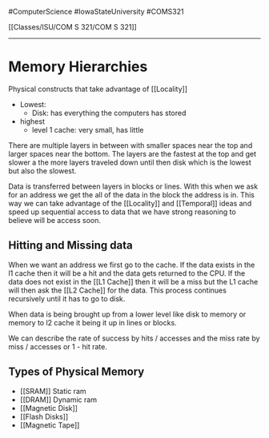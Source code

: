 #ComputerScience  #IowaStateUniversity  #COMS321 


[[Classes/ISU/COM S 321/COM S 321]] 

---

# Memory Hierarchies

Physical constructs that take advantage of [[Locality]]


- Lowest: 
	- Disk: has everything the computers has stored
- highest
	- level 1 cache: very small, has little 

There are multiple layers in between with smaller spaces near the top and larger spaces near the bottom. The layers are the fastest at the top and get  slower a the more layers traveled down until then disk which is the lowest but also the slowest.

Data is transferred between layers in blocks or lines. With this when we ask for an address we get the all of the data in the block the address is in. This way we can take advantage of the [[Locality]] and [[Temporal]] ideas and speed up sequential access to data that we have strong reasoning to believe will be access soon. 

## Hitting and Missing data

When we want an address we first go to the cache. If the data exists in the l1 cache then it will be a hit and the data gets returned to the CPU. If the data does not exist in the [[L1 Cache]] then it will be a miss but the L1 cache will then ask the [[L2 Cache]] for the data. This process continues recursively until it has to go to disk. 

When data is being brought up from a lower level like disk to memory or memory to l2 cache it being it up in lines or blocks. 

We can describe the rate of success by hits / accesses and the miss rate by miss / accesses or 1 - hit rate. 

## Types of Physical Memory

- [[SRAM]] Static ram 
- [[DRAM]] Dynamic ram
- [[Magnetic Disk]]
- [[Flash Disks]]
- [[Magnetic Tape]]